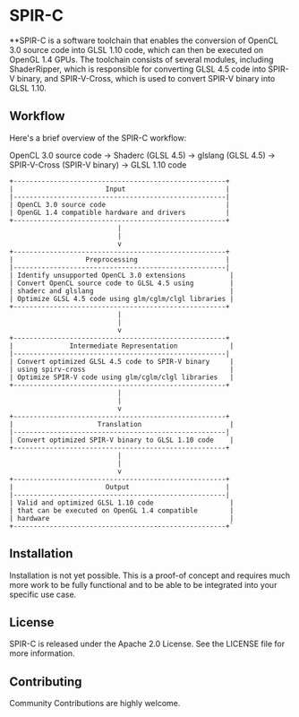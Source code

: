 # SPIR-C
**SPIR-C is a software toolchain that enables the conversion of OpenCL 3.0 source code into GLSL 1.10 code, which can then be executed on OpenGL 1.4 GPUs. The toolchain consists of several modules, including ShaderRipper, which is responsible for converting GLSL 4.5 code into SPIR-V binary, and SPIR-V-Cross, which is used to convert SPIR-V binary into GLSL 1.10.

## Workflow

Here's a brief overview of the SPIR-C workflow:

OpenCL 3.0 source code → Shaderc (GLSL 4.5) → glslang (GLSL 4.5) → SPIR-V-Cross (SPIR-V binary) → GLSL 1.10 code

```ASCII
+-----------------------------------------------------+
|                       Input                         |
|-----------------------------------------------------|
| OpenCL 3.0 source code                              |
| OpenGL 1.4 compatible hardware and drivers          |
+-----------------------------------------------------+
                           |
                           |
                           v
+-----------------------------------------------------+
|                  Preprocessing                      |
|-----------------------------------------------------|
| Identify unsupported OpenCL 3.0 extensions           |
| Convert OpenCL source code to GLSL 4.5 using         |
| shaderc and glslang                                  |
| Optimize GLSL 4.5 code using glm/cglm/clgl libraries |
+-----------------------------------------------------+
                           |
                           |
                           v
+-----------------------------------------------------+
|              Intermediate Representation             |
|-----------------------------------------------------|
| Convert optimized GLSL 4.5 code to SPIR-V binary     |
| using spirv-cross                                    |
| Optimize SPIR-V code using glm/cglm/clgl libraries   |
+-----------------------------------------------------+
                           |
                           |
                           v
+-----------------------------------------------------+
|                     Translation                      |
|-----------------------------------------------------|
| Convert optimized SPIR-V binary to GLSL 1.10 code    |
+-----------------------------------------------------+
                           |
                           |
                           v
+-----------------------------------------------------+
|                       Output                        |
|-----------------------------------------------------|
| Valid and optimized GLSL 1.10 code                   |
| that can be executed on OpenGL 1.4 compatible        |
| hardware                                             |
+-----------------------------------------------------+`
```

## Installation

Installation is not yet possible. This is a proof-of concept and requires much more work to be fully functional and to be able to be integrated into your specific use case. 

## License

SPIR-C is released under the Apache 2.0 License. See the LICENSE file for more information.

## Contributing

Community Contributions are highly welcome. 
